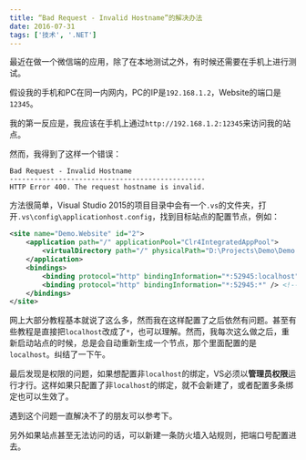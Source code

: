 ```yaml
---
title: “Bad Request - Invalid Hostname”的解决办法
date: 2016-07-31
tags: ['技术', '.NET']
---
```


最近在做一个微信端的应用，除了在本地测试之外，有时候还需要在手机上进行测试。

假设我的手机和PC在同一内网内，PC的IP是`192.168.1.2`，Website的端口是`12345`。

我的第一反应是，我应该在手机上通过`http://192.168.1.2:12345`来访问我的站点。

然而，我得到了这样一个错误：

```log
Bad Request - Invalid Hostname
------------------------------------------------
HTTP Error 400. The request hostname is invalid.
```

方法很简单，Visual Studio 2015的项目目录中会有一个`.vs`的文件夹，打开`.vs\config\applicationhost.config`，找到目标站点的配置节点，例如：

```xml
<site name="Demo.Website" id="2">
    <application path="/" applicationPool="Clr4IntegratedAppPool">
        <virtualDirectory path="/" physicalPath="D:\Projects\Demo\Demo.Website" />
    </application>
    <bindings>
        <binding protocol="http" bindingInformation="*:52945:localhost" />
        <binding protocol="http" bindingInformation="*:52945:*" /> <!-- 加上这一行 -->
    </bindings>
</site>
```

网上大部分教程基本就说了这么多，然而我在这样配置了之后依然有问题。甚至有些教程是直接把`localhost`改成了`*`，也可以理解。然而，我每次这么做之后，重新启动站点的时候，总是会自动重新生成一个节点，那个里面配置的是`localhost`。纠结了一下午。

最后发现是权限的问题，如果想配置非`localhost`的绑定，VS必须以**管理员权限**运行才行。这样如果只配置了非`localhost`的绑定，就不会新建了，或者配置多条绑定也可以生效了。

遇到这个问题一直解决不了的朋友可以参考下。

另外如果站点甚至无法访问的话，可以新建一条防火墙入站规则，把端口号配置进去。
